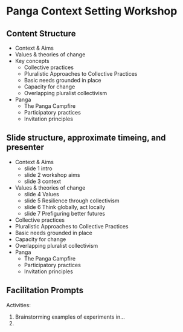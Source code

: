 # Panga Context Setting Workshop

## Content Structure
  * Context & Aims 
  * Values & theories of change 
  * Key concepts
    * Collective practices
    * Pluralistic Approaches to Collective Practices 
    * Basic needs grounded in place
    * Capacity for change
    * Overlapping pluralist collectivism
  * Panga
    * The Panga Campfire 
    * Participatory practices
    * Invitation principles
  
 ## Slide structure, approximate timeing, and presenter 
  * Context & Aims 
    * slide 1 intro
    * slide 2 workshop aims
    * slide 3 context
  * Values & theories of change 
     * slide 4 Values
     * slide 5 Resilience through collectivism
     * slide 6 Think globally, act locally
     * slide 7 Prefiguring better futures 
  * Collective practices
  * Pluralistic Approaches to Collective Practices 
  * Basic needs grounded in place
  * Capacity for change
  * Overlapping pluralist collectivism
  * Panga
    *  The Panga Campfire 
    * Participatory practices
    * Invitation principles

  ## Facilitation Prompts

  Activities: 
  1. Brainstorming examples of experiments in...
  2.  